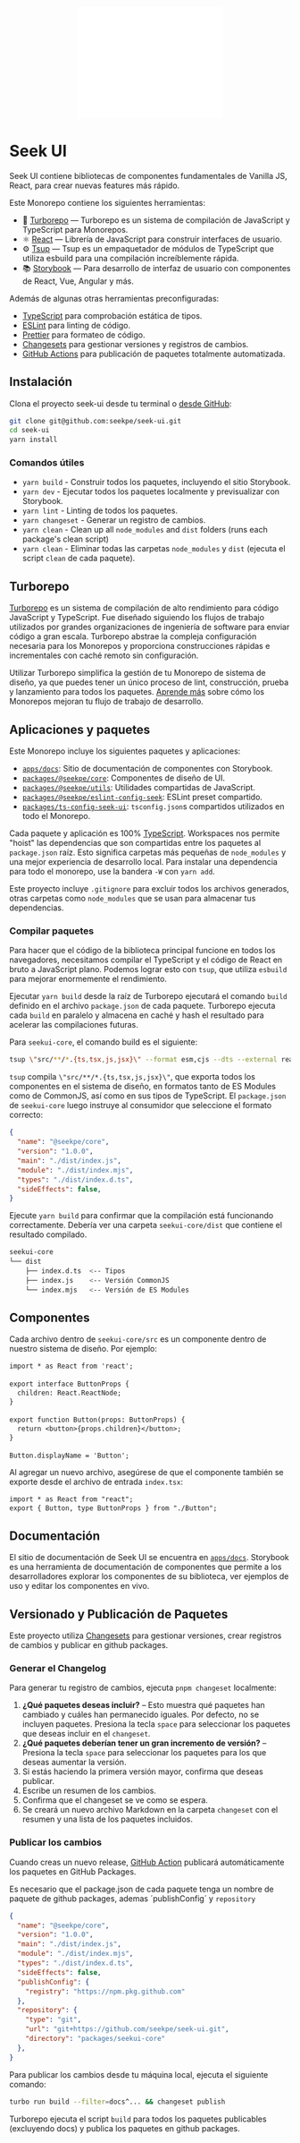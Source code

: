 <!-- markdownlint-disable-next-line -->
<p align="center">
  <!-- markdownlint-disable-next-line -->
  <a href="https://mui.com/" rel="noopener" target="_blank"><img width="260" src="apps/docs/public/static/seek-white-logo.svg" alt="MUI logo"></a>
</p>

# Seek UI

Seek UI contiene bibliotecas de componentes fundamentales de Vanilla JS, React, para crear nuevas features más rápido.

Este Monorepo contiene los siguientes herramientas:

- 🚀 [Turborepo](https://turbo.build/repo) — Turborepo es un sistema de compilación de JavaScript y TypeScript para Monorepos.
- ⚛️ [React](https://react.dev/) — Librería de JavaScript para construir interfaces de usuario.
- ⚙️ [Tsup](https://github.com/egoist/tsup) — Tsup es un empaquetador de módulos de TypeScript que utiliza esbuild para una compilación increíblemente rápida.
- 📚 [Storybook](https://storybook.js.org/) — Para desarrollo de interfaz de usuario con componentes de React, Vue, Angular y más.

Además de algunas otras herramientas preconfiguradas:

- [TypeScript](https://www.typescriptlang.org/) para comprobación estática de tipos.
- [ESLint](https://eslint.org/) para linting de código.
- [Prettier](https://prettier.io) para formateo de código.
- [Changesets](https://github.com/changesets/changesets) para gestionar versiones y registros de cambios.
- [GitHub Actions](https://github.com/changesets/action) para publicación de paquetes totalmente automatizada.

## Instalación

Clona el proyecto seek-ui desde tu terminal o [desde GitHub](https://github.com/seekpe/seek-ui):

```bash
git clone git@github.com:seekpe/seek-ui.git
cd seek-ui
yarn install
```

### Comandos útiles

- `yarn build` - Construir todos los paquetes, incluyendo el sitio Storybook.
- `yarn dev` - Ejecutar todos los paquetes localmente y previsualizar con Storybook.
- `yarn lint` - Linting de todos los paquetes.
- `yarn changeset` - Generar un registro de cambios.
- `yarn clean` - Clean up all `node_modules` and `dist` folders (runs each package's clean script)
- `yarn clean` - Eliminar todas las carpetas `node_modules` y `dist` (ejecuta el script `clean` de cada paquete).

## Turborepo

[Turborepo](https://turborepo.org) es un sistema de compilación de alto rendimiento para código JavaScript y TypeScript. Fue diseñado siguiendo los flujos de trabajo utilizados por grandes organizaciones de ingeniería de software para enviar código a gran escala. Turborepo abstrae la compleja configuración necesaria para los Monorepos y proporciona construcciones rápidas e incrementales con caché remoto sin configuración.

Utilizar Turborepo simplifica la gestión de tu Monorepo de sistema de diseño, ya que puedes tener un único proceso de lint, construcción, prueba y lanzamiento para todos los paquetes. [Aprende más](https://vercel.com/blog/monorepos) sobre cómo los Monorepos mejoran tu flujo de trabajo de desarrollo.

## Aplicaciones y paquetes

Este Monorepo incluye los siguientes paquetes y aplicaciones:

- [`apps/docs`](/apps/docs/): Sitio de documentación de componentes con Storybook.
- [`packages/@seekpe/core`](/packages/seekui-core/): Componentes de diseño de UI.
- [`packages/@seekpe/utils`](/packages/seekui-utils/): Utilidades compartidas de JavaScript.
- [`packages/@seekpe/eslint-config-seek`](/packages/seekui-utils/): ESLint preset compartido.
- [`packages/ts-config-seek-ui`](/packages/ts-config-seek-ui/): `tsconfig.json`s compartidos utilizados en todo el Monorepo.

Cada paquete y aplicación es 100% [TypeScript](https://www.typescriptlang.org/). Workspaces nos permite "hoist" las dependencias que son compartidas entre los paquetes al `package.json` raíz. Esto significa carpetas más pequeñas de `node_modules` y una mejor experiencia de desarrollo local. Para instalar una dependencia para todo el monorepo, use la bandera `-W` con `yarn add`.

Este proyecto incluye `.gitignore` para excluir todos los archivos generados, otras carpetas como `node_modules` que se usan para almacenar tus dependencias.

### Compilar paquetes

Para hacer que el código de la biblioteca principal funcione en todos los navegadores, necesitamos compilar el TypeScript y el código de React en bruto a JavaScript plano. Podemos lograr esto con `tsup`, que utiliza `esbuild` para mejorar enormemente el rendimiento.

Ejecutar `yarn build` desde la raíz de Turborepo ejecutará el comando `build` definido en el archivo `package.json` de cada paquete. Turborepo ejecuta cada `build` en paralelo y almacena en caché y hash el resultado para acelerar las compilaciones futuras.

Para `seekui-core`, el comando build es el siguiente:

```bash
tsup \"src/**/*.{ts,tsx,js,jsx}\" --format esm,cjs --dts --external react
```

`tsup` compila `\"src/**/*.{ts,tsx,js,jsx}\"`, que exporta todos los componentes en el sistema de diseño, en formatos tanto de ES Modules como de CommonJS, así como en sus tipos de TypeScript. El `package.json` de `seekui-core` luego instruye al consumidor que seleccione el formato correcto:

```json:seekui-core/package.json
{
  "name": "@seekpe/core",
  "version": "1.0.0",
  "main": "./dist/index.js",
  "module": "./dist/index.mjs",
  "types": "./dist/index.d.ts",
  "sideEffects": false,
}
```

Ejecute `yarn build` para confirmar que la compilación está funcionando correctamente. Debería ver una carpeta `seekui-core/dist` que contiene el resultado compilado.

```bash
seekui-core
└── dist
    ├── index.d.ts  <-- Tipos
    ├── index.js    <-- Versión CommonJS
    └── index.mjs   <-- Versión de ES Modules
```

## Componentes

Cada archivo dentro de `seekui-core/src` es un componente dentro de nuestro sistema de diseño. Por ejemplo:

```tsx:seekui-core/src/components/Button/Button.tsx
import * as React from 'react';

export interface ButtonProps {
  children: React.ReactNode;
}

export function Button(props: ButtonProps) {
  return <button>{props.children}</button>;
}

Button.displayName = 'Button';
```

Al agregar un nuevo archivo, asegúrese de que el componente también se exporte desde el archivo de entrada `index.tsx`:

```tsx:seekui-core/src/components/Button/index.tsx
import * as React from "react";
export { Button, type ButtonProps } from "./Button";
```

## Documentación

El sitio de documentación de Seek UI se encuentra en [`apps/docs`](apps/docs/). Storybook es una herramienta de documentación de componentes que permite a los desarrolladores explorar los componentes de su biblioteca, ver ejemplos de uso y editar los componentes en vivo.

## Versionado y Publicación de Paquetes

Este proyecto utiliza [Changesets](https://github.com/changesets/changesets) para gestionar versiones, crear registros de cambios y publicar en github packages.

### Generar el Changelog

Para generar tu registro de cambios, ejecuta `pnpm changeset` localmente:

1. **¿Qué paquetes deseas incluir?** – Esto muestra qué paquetes han cambiado y cuáles han permanecido iguales. Por defecto, no se incluyen paquetes. Presiona la tecla `space` para seleccionar los paquetes que deseas incluir en el `changeset`.
1. **¿Qué paquetes deberían tener un gran incremento de versión?** – Presiona la tecla `space` para seleccionar los paquetes para los que deseas aumentar la versión.
1. Si estás haciendo la primera versión mayor, confirma que deseas publicar.
1. Escribe un resumen de los cambios.
1. Confirma que el changeset se ve como se espera.
1. Se creará un nuevo archivo Markdown en la carpeta `changeset` con el resumen y una lista de los paquetes incluidos.

### Publicar los cambios

Cuando creas un nuevo release, [GitHub Action](https://github.com/changesets/action) publicará automáticamente los paquetes en GitHub Packages.

Es necesario que el package.json de cada paquete tenga un nombre de paquete de github packages, ademas ´publishConfig´ y `repository`

```json:seekui-core/package.json
{
  "name": "@seekpe/core",
  "version": "1.0.0",
  "main": "./dist/index.js",
  "module": "./dist/index.mjs",
  "types": "./dist/index.d.ts",
  "sideEffects": false,
  "publishConfig": {
    "registry": "https://npm.pkg.github.com"
  },
  "repository": {
    "type": "git",
    "url": "git+https://github.com/seekpe/seek-ui.git",
    "directory": "packages/seekui-core"
  },
}
```

Para publicar los cambios desde tu máquina local, ejecuta el siguiente comando:

```bash
turbo run build --filter=docs^... && changeset publish
```

Turborepo ejecuta el script `build` para todos los paquetes publicables (excluyendo docs) y publica los paquetes en github packages.

